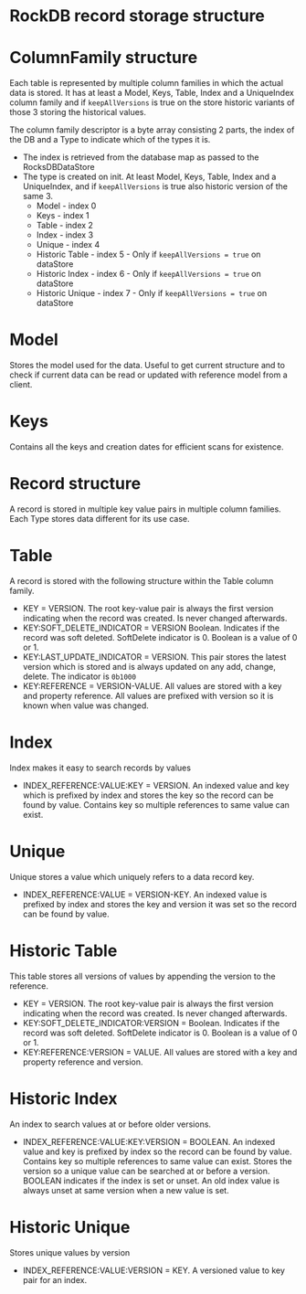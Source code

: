 # RockDB record storage structure

# ColumnFamily structure

Each table is represented by multiple column families in which the actual data
is stored. It has at least a Model, Keys, Table, Index and a UniqueIndex column family and
if `keepAllVersions` is true on the store historic variants of those 3 storing 
the historical values. 

The column family descriptor is a byte array consisting 2 parts, the index of the
DB and a Type to indicate which of the types it is.

- The index is retrieved from the database map as passed to the RocksDBDataStore
- The type is created on init. At least Model, Keys, Table, Index and a UniqueIndex, 
  and if `keepAllVersions` is true also historic version of the same 3.
  - Model - index 0
  - Keys - index 1 
  - Table - index 2
  - Index - index 3
  - Unique - index 4
  - Historic Table - index 5 - Only if `keepAllVersions = true` on dataStore
  - Historic Index - index 6 - Only if `keepAllVersions = true` on dataStore
  - Historic Unique - index 7 - Only if `keepAllVersions = true` on dataStore

# Model
Stores the model used for the data. Useful to get current structure and to check if current data can be
read or updated with reference model from a client.

# Keys
Contains all the keys and creation dates for efficient scans for existence.

# Record structure
A record is stored in multiple key value pairs in multiple column families. Each 
Type stores data different for its use case.

# Table
A record is stored with the following structure within the Table column family. 

- KEY = VERSION. The root key-value pair is always the first version 
  indicating when the record was created. Is never changed afterwards.
- KEY:SOFT_DELETE_INDICATOR = VERSION Boolean. Indicates if the record was
  soft deleted. SoftDelete indicator is 0. Boolean is a value of 0 or 1.
- KEY:LAST_UPDATE_INDICATOR = VERSION. This pair stores the latest
  version which is stored and is always updated on any add, change, delete. 
  The indicator is `0b1000`
- KEY:REFERENCE = VERSION-VALUE. All values are stored with a key and property 
  reference. All values are prefixed with version so it is known when value was
  changed.
  
# Index
Index makes it easy to search records by values 

- INDEX_REFERENCE:VALUE:KEY = VERSION. An indexed value and key which is prefixed by 
  index and stores the key so the record can be found by value. Contains key so multiple 
  references to same value can exist.
  
# Unique
Unique stores a value which uniquely refers to a data record key. 

- INDEX_REFERENCE:VALUE = VERSION-KEY. An indexed value is prefixed by index and stores the
  key and version it was set so the record can be found by value. 
  
# Historic Table
This table stores all versions of values by appending the version to the reference. 

- KEY = VERSION. The root key-value pair is always the first version 
  indicating when the record was created. Is never changed afterwards.
- KEY:SOFT_DELETE_INDICATOR:VERSION = Boolean. Indicates if the record was
  soft deleted. SoftDelete indicator is 0. Boolean is a value of 0 or 1.
- KEY:REFERENCE:VERSION = VALUE. All values are stored with a key and property 
  reference and version.

# Historic Index
An index to search values at or before older versions.

- INDEX_REFERENCE:VALUE:KEY:VERSION = BOOLEAN. An indexed value and key is prefixed 
  by index so the record can be found by value.  Contains key so multiple 
  references to same value can exist. Stores the version so a unique value can be 
  searched at or before a version. BOOLEAN indicates if the index is set or unset.
  An old index value is always unset at same version when a new value is set.

# Historic Unique
Stores unique values by version 

- INDEX_REFERENCE:VALUE:VERSION = KEY. A versioned value to key pair for an index.
